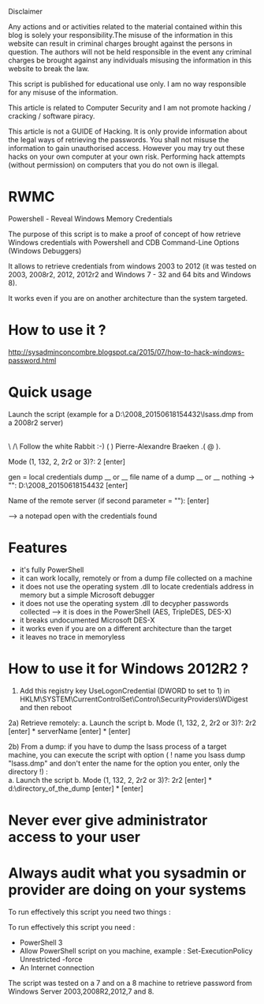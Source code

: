 Disclaimer

Any actions and or activities related to the material contained within this blog is solely your responsibility.The misuse of the information in this website can result in criminal charges brought against the persons in question. The authors will not be held responsible in the event any criminal charges be brought against any individuals misusing the information in this website to break the law.

This script is published for educational use only. I am no way responsible for any misuse of the information.

This article is related to Computer Security and I am not promote hacking / cracking / software piracy.

This article is not a GUIDE of Hacking. It is only provide information about the legal ways of retrieving the passwords. You shall not misuse the information to gain unauthorised access. However you may try out these hacks on your own computer at your own risk. Performing hack attempts (without permission) on computers that you do not own is illegal.

# RWMC
Powershell - Reveal Windows Memory Credentials 

The purpose of this script is to make a proof of concept of how retrieve Windows credentials 
with Powershell and CDB Command-Line Options (Windows Debuggers) 

It allows to retrieve credentials from windows 2003 to 2012 (it was tested on 2003, 2008r2, 2012, 2012r2 and Windows 7 - 32 and 64 bits and Windows 8).

It works even if you are on another architecture than the system targeted.

# How to use it ?

http://sysadminconcombre.blogspot.ca/2015/07/how-to-hack-windows-password.html

# Quick usage

Launch the script (example for a D:\2008_20150618154432\lsass.dmp from a 2008r2 server)

 \
  \ /\   Follow the white Rabbit :-)
  ( )       Pierre-Alexandre Braeken
.( @ ). 

Mode (1, 132, 2, 2r2 or 3)?: 2      [enter]

gen = local credentials dump __ or __ file name of a dump __ or __ nothing -> "": D:\2008_20150618154432       [enter]

Name of the remote server (if second parameter = ""):      [enter]

--> a notepad open with the credentials found

# Features

* it's fully PowerShell 
* it can work locally, remotely or from a dump file collected on a machine 
* it does not use the operating system .dll to locate credentials address in memory but a simple Microsoft debugger 
* it does not use the operating system .dll to decypher passwords collected --> it is does in the PowerShell (AES, TripleDES, DES-X) 
* it breaks undocumented Microsoft DES-X 
* it works even if you are on a different architecture than the target 
* it leaves no trace in memoryless

# How to use it for Windows 2012R2 ?

1) Add this registry key UseLogonCredential (DWORD to set to 1) in HKLM\SYSTEM\CurrentControlSet\Control\SecurityProviders\WDigest and then reboot

2a) Retrieve remotely: 
a. Launch the script
b. Mode (1, 132, 2, 2r2 or 3)?: 2r2      [enter]
	* serverName    [enter]
	*				[enter]
	
2b) From a dump: if you have to dump the lsass process of a target machine, you can execute the script with option 
( ! name you lsass dump "lsass.dmp" and don't enter the name for the option you enter, only the directory !) :  
a. Launch the script
b. Mode (1, 132, 2, 2r2 or 3)?: 2r2      [enter]
	* d:\directory_of_the_dump    [enter]
	*							[enter]

# Never ever give administrator access to your user

# Always audit what you sysadmin or provider are doing on your systems 

To run effectively this script you need two things :

To run effectively this script you need :

* PowerShell 3
* Allow PowerShell script on you machine, example : Set-ExecutionPolicy Unrestricted -force
* An Internet connection

The script was tested on a 7 and on a 8 machine to retrieve password from Windows Server 2003,2008R2,2012,7 and 8.

